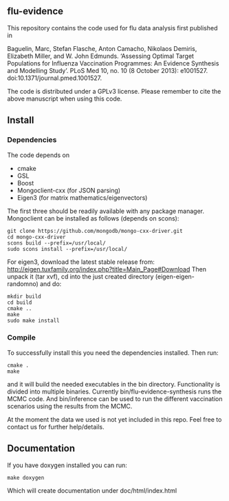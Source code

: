 

## flu-evidence

This repository contains the code used for flu data analysis first published in

Baguelin, Marc, Stefan Flasche, Anton Camacho, Nikolaos Demiris, Elizabeth Miller, and W. John Edmunds. ‘Assessing Optimal Target Populations for Influenza Vaccination Programmes: An Evidence Synthesis and Modelling Study’. PLoS Med 10, no. 10 (8 October 2013): e1001527. doi:10.1371/journal.pmed.1001527.

The code is distributed under a GPLv3 license. Please remember to cite the above manuscript when using this code.

## Install

### Dependencies

The code depends on
- cmake
- GSL
- Boost
- Mongoclient-cxx (for JSON parsing)
- Eigen3 (for matrix mathematics/eigenvectors)

The first three should be readily available with any package manager. Mongoclient can be installed as follows (depends on scons):

```
git clone https://github.com/mongodb/mongo-cxx-driver.git
cd mongo-cxx-driver
scons build --prefix=/usr/local/
sudo scons install --prefix=/usr/local/
```

For eigen3, download the latest stable release from: http://eigen.tuxfamily.org/index.php?title=Main_Page#Download
Then unpack it (tar xvf), cd into the just created directory (eigen-eigen-randomno) and do:

```
mkdir build
cd build
cmake ..
make
sudo make install
```

### Compile

To successfully install this you need the dependencies installed. Then run:

```
cmake .
make
```

and it will build the needed executables in the bin directory. Functionality is divided into multiple binaries. Currently bin/flu-evidence-synthesis runs the MCMC code. And bin/inference can be used to run the different vaccination scenarios using the results from the MCMC. 

At the moment the data we used is not yet included in this repo. Feel free to contact us for further help/details.

## Documentation

If you have doxygen installed you can run:

```
make doxygen
```

Which will create documentation under doc/html/index.html
